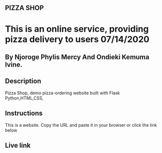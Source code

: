 ## PIZZA SHOP
# This is an online service, providing pizza delivery to users 07/14/2020

## By Njoroge Phylis Mercy And Ondieki Kemuma Ivine.

## Description
Pizza Shop, demo pizza-ordering website built with Flask Python,HTML,CSS,

## Instructions
This is a website. Copy the URL and paste it in your browser or click the link below

## Live link
